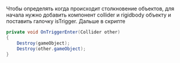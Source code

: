 Чтобы определять когда происходит столкновение объектов, для начала нужно добавить компонент collider и rigidbody объекту и поставить галочку isTrigger.
Дальше в скрипте
```c#
private void OnTriggerEnter(Collider other)
{
    Destroy(gameObject);
    Destroy(other.gameObject);
}

```
  
